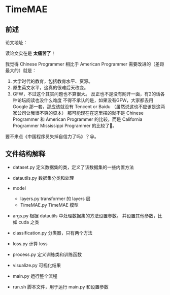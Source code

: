 # TimeMAE
## 前述
论文地址：

读论文实在是 **太痛苦了**！

我觉得 Chinese Programmer 相比于 American Programmer 需要改进的（差距最大的）就是：

1. 大学时代的教育，包括教育水平、资源。
2. 原生英文水平，这真的很难后天改变。
3. GFW，不过这个其实问题也不算很大。
   反正也不是没有网开一面，有2的话各种论坛阅读也没什么难度
   不得不承认的是，如果没有GFW，大家都去用 Google 那一套，那应该就没有 Tencent or Baidu
   （虽然说这也不应该是这两家公司让我很不爽的资本）
   那可能现在在这里摆的就不是 Chinese Programmer 和 American Programmer 的比较，而是 California Programmer 
   Mississippi Programmer 的比较了🤣。
   

要不来点《中国程序员失掉自信力了吗》？😀。

## 文件结构解释

- dataset.py
  定义数据集的类，定义了该数据集的一些内置方法

- datautils.py
  数据集分类和处理

- model
  - layers.py
    transformer 的 layers 层
  - TimeMAE.py
    TimeMAE 模型

- args.py
  根据 datautils 中处理数据集的方法设置参数。
  并设置其他参数，比如 cuda 之类

- classification.py
  分类器，只有两个方法

- loss.py
  计算 loss

- process.py
  定义训练类和训练函数

- visualize.py
  可视化结果

- main.py
  运行整个流程

- run.sh
  脚本文件，用于运行 main.py 和设置参数
